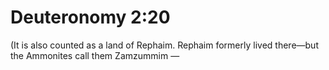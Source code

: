 # Deuteronomy 2:20

(It is also counted as a land of Rephaim. Rephaim formerly lived there—but the Ammonites call them Zamzummim —
